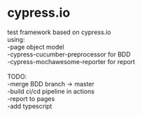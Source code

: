 # cypress.io
test framework based on cypress.io<br />
using:<br />
-page object model<br />
-cypress-cucumber-preprocessor for BDD<br />
-cypress-mochawesome-reporter for report<br />
<br />
TODO:<br />
-merge BDD branch -> master<br />
-build ci/cd pipeline in actions<br />
-report to pages<br />
-add typescript<br />
